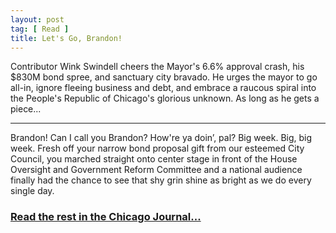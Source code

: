 ```yaml
---
layout: post
tag: [ Read ]
title: Let's Go, Brandon!
---
```


Contributor Wink Swindell cheers the Mayor's 6.6% approval crash, his $830M bond spree, and sanctuary city bravado. He urges the mayor to go all-in, ignore fleeing business and debt, and embrace a raucous spiral into the People's Republic of Chicago's glorious unknown. As long as he gets a piece...

---

<p>Brandon! Can I call you Brandon? How're ya doin’, pal? Big week. Big, big week. Fresh off your narrow bond proposal gift from our esteemed City Council, you marched straight onto center stage in front of the House Oversight and Government Reform Committee and a national audience finally had the chance to see that shy grin shine as bright as we do every single day.</p>

<h3><a href="https://www.chicagojournal.com/opinion-comment-lets-go-brandon/">Read the rest in the Chicago Journal...</a></h3>

<br/>
